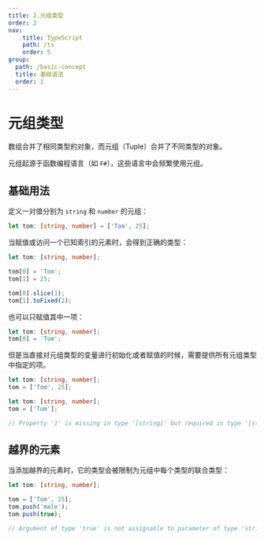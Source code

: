 ```yaml
---
title: 2.元组类型
order: 2
nav:
    title: TypeScript
    path: /ts
    order: 5
group:
  path: /basic-concept
  title: 基础语法
  order: 1    
---
```



# 元组类型

数组合并了相同类型的对象，而元组（Tuple）合并了不同类型的对象。

元组起源于函数编程语言（如 `F#`），这些语言中会频繁使用元组。

## 基础用法

定义一对值分别为 `string` 和 `number` 的元组：

```ts
let tom: [string, number] = ['Tom', 25];
```

当赋值或访问一个已知索引的元素时，会得到正确的类型：

```ts
let tom: [string, number];

tom[0] = 'Tom';
tom[1] = 25;

tom[0].slice(1);
tom[1].toFixed(2);
```

也可以只赋值其中一项：

```ts
let tom: [string, number];
tom[0] = 'Tom';
```

但是当直接对元组类型的变量进行初始化或者赋值的时候，需要提供所有元组类型中指定的项。

```ts
let tom: [string, number];
tom = ['Tom', 25];
```

```ts
let tom: [string, number];
tom = ['Tom'];

// Property '1' is missing in type '[string]' but required in type '[string, number]'
```

## 越界的元素

当添加越界的元素时，它的类型会被限制为元组中每个类型的联合类型：

```ts
let tom: [string, number];

tom = ['Tom', 25];
tom.push('male');
tom.push(true);

// Argument of type 'true' is not assignable to parameter of type 'string | number'
```
